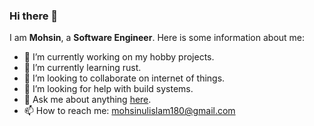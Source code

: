 ### Hi there 👋


I am **Mohsin**, a **Software Engineer**. Here is some information about me:

- 🔭 I’m currently working on my hobby projects.
- 🌱 I’m currently learning rust.
- 👯 I’m looking to collaborate on internet of things.
- 🤔 I’m looking for help with build systems.
- 💬 Ask me about anything <a href='https://github.com/Mohsin-Ul-Islam/Mohsin-Ul-Islam/issues'>here</a>.
- 📫 How to reach me: mohsinulislam180@gmail.com
